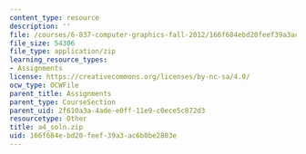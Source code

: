 ```yaml
---
content_type: resource
description: ''
file: /courses/6-837-computer-graphics-fall-2012/166f684ebd20feef39a3ac6b0be2803e_a4_soln.zip
file_size: 54306
file_type: application/zip
learning_resource_types:
- Assignments
license: https://creativecommons.org/licenses/by-nc-sa/4.0/
ocw_type: OCWFile
parent_title: Assignments
parent_type: CourseSection
parent_uid: 2f610a3a-4ade-e0ff-11e9-c0ece5c872d3
resourcetype: Other
title: a4_soln.zip
uid: 166f684e-bd20-feef-39a3-ac6b0be2803e
---
```

